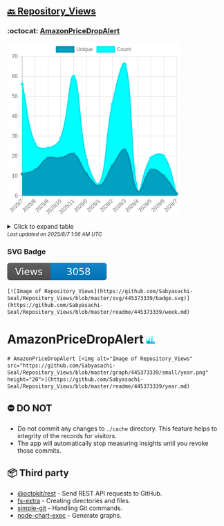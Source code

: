 ## [🔙 Repository_Views](https://github.com/Sabyasachi-Seal/Repository_Views)

### :octocat: [AmazonPriceDropAlert](https://github.com/Sabyasachi-Seal/AmazonPriceDropAlert)
![Image of Repository_Views](https://github.com/Sabyasachi-Seal/Repository_Views/blob/master/graph/445373339/large/year.png)

<details>
	<summary>Click to expand table</summary>
	<h2>:calendar: Year Page Views Table</h2>
<table>
	<tr>
		<th>
			Last Updated
		</th>
		<th>
			Unique
		</th>
		<th>
			Count
		</th>
	</tr>
	<tr>
		<td>
			<code>2025/8/1</code>
		</td>
		<td>
			<code>1</code>
		</td>
		<td>
			<code>1</code>
		</td>
	</tr>
	<tr>
		<td>
			<code>2025/7/1</code>
		</td>
		<td>
			<code>10</code>
		</td>
		<td>
			<code>20</code>
		</td>
	</tr>
	<tr>
		<td>
			<code>2025/6/1</code>
		</td>
		<td>
			<code>13</code>
		</td>
		<td>
			<code>19</code>
		</td>
	</tr>
	<tr>
		<td>
			<code>2025/5/1</code>
		</td>
		<td>
			<code>2</code>
		</td>
		<td>
			<code>2</code>
		</td>
	</tr>
	<tr>
		<td>
			<code>2025/4/1</code>
		</td>
		<td>
			<code>23</code>
		</td>
		<td>
			<code>66</code>
		</td>
	</tr>
	<tr>
		<td>
			<code>2025/3/1</code>
		</td>
		<td>
			<code>15</code>
		</td>
		<td>
			<code>46</code>
		</td>
	</tr>
	<tr>
		<td>
			<code>2025/2/1</code>
		</td>
		<td>
			<code>5</code>
		</td>
		<td>
			<code>6</code>
		</td>
	</tr>
	<tr>
		<td>
			<code>2025/1/1</code>
		</td>
		<td>
			<code>11</code>
		</td>
		<td>
			<code>18</code>
		</td>
	</tr>
	<tr>
		<td>
			<code>2024/12/1</code>
		</td>
		<td>
			<code>21</code>
		</td>
		<td>
			<code>60</code>
		</td>
	</tr>
	<tr>
		<td>
			<code>2024/11/1</code>
		</td>
		<td>
			<code>19</code>
		</td>
		<td>
			<code>29</code>
		</td>
	</tr>
	<tr>
		<td>
			<code>2024/10/1</code>
		</td>
		<td>
			<code>19</code>
		</td>
		<td>
			<code>24</code>
		</td>
	</tr>
	<tr>
		<td>
			<code>2024/9/1</code>
		</td>
		<td>
			<code>13</code>
		</td>
		<td>
			<code>26</code>
		</td>
	</tr>
	<tr>
		<td>
			<code>2024/8/1</code>
		</td>
		<td>
			<code>11</code>
		</td>
		<td>
			<code>56</code>
		</td>
	</tr>
</table>

</details>
<small><i>Last updated on 2025/8/7 1:56 AM UTC</i></small>

### SVG Badge
[![Image of Repository_Views](https://github.com/Sabyasachi-Seal/Repository_Views/blob/master/svg/445373339/badge.svg)](https://github.com/Sabyasachi-Seal/Repository_Views/blob/master/readme/445373339/week.md)
```readme
[![Image of Repository_Views](https://github.com/Sabyasachi-Seal/Repository_Views/blob/master/svg/445373339/badge.svg)](https://github.com/Sabyasachi-Seal/Repository_Views/blob/master/readme/445373339/week.md)
```
# AmazonPriceDropAlert [<img alt="Image of Repository_Views" src="https://github.com/Sabyasachi-Seal/Repository_Views/blob/master/graph/445373339/small/year.png" height="20">](https://github.com/Sabyasachi-Seal/Repository_Views/blob/master/readme/445373339/year.md)
```readme
# AmazonPriceDropAlert [<img alt="Image of Repository_Views" src="https://github.com/Sabyasachi-Seal/Repository_Views/blob/master/graph/445373339/small/year.png" height="20">](https://github.com/Sabyasachi-Seal/Repository_Views/blob/master/readme/445373339/year.md)
```
## ⛔ DO NOT
- Do not commit any changes to `./cache` directory. This feature helps to integrity of the records for visitors.
- The app will automatically stop measuring insights until you revoke those commits.
## 📦 Third party

- [@octokit/rest](https://www.npmjs.com/package/@octokit/rest) - Send REST API requests to GitHub.
- [fs-extra](https://www.npmjs.com/package/fs-extra) - Creating directories and files.
- [simple-git](https://www.npmjs.com/package/simple-git) - Handling Git commands.
- [node-chart-exec](https://www.npmjs.com/package/node-chart-exec) - Generate graphs.

